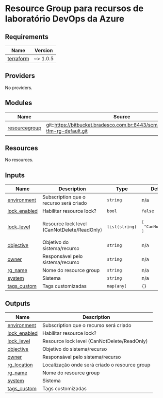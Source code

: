 # Resource Group para recursos de laboratório DevOps da Azure

## Requirements

| Name | Version |
|------|---------|
| <a name="requirement_terraform"></a> [terraform](#requirement\_terraform) | ~> 1.0.5 |

## Providers

No providers.

## Modules

| Name | Source | Version |
|------|--------|---------|
| <a name="module_resourcegroup"></a> [resourcegroup](#module\_resourcegroup) | git::https://bitbucket.bradesco.com.br:8443/scm/tfmopban/opbk-tfm-rg-default.git | latest |

## Resources

No resources.

## Inputs

| Name | Description | Type | Default | Required |
|------|-------------|------|---------|:--------:|
| <a name="input_environment"></a> [environment](#input\_environment) | Subscription que o recurso será criado | `string` | n/a | yes |
| <a name="input_lock_enabled"></a> [lock\_enabled](#input\_lock\_enabled) | Habilitar resource lock? | `bool` | `false` | no |
| <a name="input_lock_level"></a> [lock\_level](#input\_lock\_level) | Resource lock level (CanNotDelete/ReadOnly) | `list(string)` | <pre>[<br>  "CanNotDelete"<br>]</pre> | no |
| <a name="input_objective"></a> [objective](#input\_objective) | Objetivo do sistema/recurso | `string` | n/a | yes |
| <a name="input_owner"></a> [owner](#input\_owner) | Responsável pelo sistema/recurso | `string` | n/a | yes |
| <a name="input_rg_name"></a> [rg\_name](#input\_rg\_name) | Nome do resource group | `string` | n/a | yes |
| <a name="input_system"></a> [system](#input\_system) | Sistema | `string` | n/a | yes |
| <a name="input_tags_custom"></a> [tags\_custom](#input\_tags\_custom) | Tags customizadas | `map(any)` | `{}` | no |

## Outputs

| Name | Description |
|------|-------------|
| <a name="output_environment"></a> [environment](#output\_environment) | Subscription que o recurso será criado |
| <a name="output_lock_enabled"></a> [lock\_enabled](#output\_lock\_enabled) | Habilitar resource lock? |
| <a name="output_lock_level"></a> [lock\_level](#output\_lock\_level) | Resource lock level (CanNotDelete/ReadOnly) |
| <a name="output_objective"></a> [objective](#output\_objective) | Objetivo do sistema/recurso |
| <a name="output_owner"></a> [owner](#output\_owner) | Responsável pelo sistema/recurso |
| <a name="output_rg_location"></a> [rg\_location](#output\_rg\_location) | Localização onde será criado o resource group |
| <a name="output_rg_name"></a> [rg\_name](#output\_rg\_name) | Nome do resource group |
| <a name="output_system"></a> [system](#output\_system) | Sistema |
| <a name="output_tags_custom"></a> [tags\_custom](#output\_tags\_custom) | Tags customizadas |
